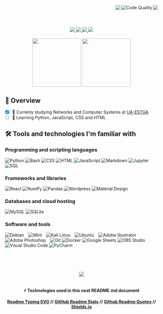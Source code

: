 <div align="center">
  <img align="right" src="https://pageview.vercel.app/?github_user=afaa97" />
  <img align="right" src="https://img.shields.io/badge/code%20quality-A%20for%20effort-success" alt="Code Quality" />
  <img align="right" src="https://readme-typing-svg.herokuapp.com?font=Secular+One&size=30&duration=2500&color=ADBAC7&center=true&vCenter=true&width=500&lines=Hello+world!%F0%9F%91%8B+;My+name+is+Andrew;Nice+to+meet+you!" />
</div>
<br>
<h1></h1>

<br/>

<div align="center">
  <a href="NOT YET" target="_blank">
    <img src="https://img.shields.io/badge/»-LinkedIn-%230077B5?style=for-the-badge&logo=linkedin&logoColor=white&color=black" target="_blank">
  </a> 
  <a href = "mailto:NOT YET">
    <img src="https://img.shields.io/badge/»-Gmail-D14836?style=for-the-badge&logo=gmail&logoColor=white&color=black" target="_blank">
  </a>
  <a href="https://instagram.com/NOT YET" target="_blank">
    <img src="https://img.shields.io/badge/»-Instagram-%23E4405F?style=for-the-badge&logo=instagram&logoColor=white&color=black" target="_blank">
  </a>
  <a href="NOT YET" target="_blank">
   <img src="https://img.shields.io/badge/»-Discord-7289DA?style=for-the-badge&logo=discord&logoColor=white&color=black" target="_blank">
  </a> 
</div>

<br/>

<div align="center">
  <img height="160px" style="margin: 1px 0px 0px 0px;" src="https://github-readme-stats.vercel.app/api?username=afaa97&show_icons=true&title_color=0cf574&text_color=ffffff&icon_color=0cf574&bg_color=09131b&include_all_commits=true&count_private=true&hide_border=true&border_radius=10" />
  <img height="160px" src="https://github-readme-stats.vercel.app/api/top-langs/?username=afaa97&layout=compact&hide=dockerfile,shell&langs_count=7&title_color=0cf574&text_color=ffffff&bg_color=09131b&hide_border=true&border_radius=6" />
</div>

## 📝 Overview

- [x] 🔭 Currenly studying Networks and Computer Systems at [UA-ESTGA](https://www.ua.pt/pt/estga/)
- [ ] 🌱 Learning Python, JavaScript, CSS and HTML

## 🛠️ Tools and technologies I'm familiar with

### Programming and scripting languages

<p>
    <img alt="Python" src="https://img.shields.io/badge/»-Python-14354C.svg?logo=python&logoColor=white&color=blue">
    <img alt="Bash" src="https://img.shields.io/badge/»-Bash-121011.svg?logo=gnu-bash&logoColor=white&color=blue">
    <img alt="CSS" src="https://img.shields.io/badge/»-CSS-1572B6.svg?logo=css3&logoColor=white&color=blue">
    <img alt="HTML" src="https://img.shields.io/badge/»-HTML-E34F26.svg?logo=html5&logoColor=white&color=blue">
    <img alt="JavaScript" src="https://img.shields.io/badge/»-JavaScript-F7DF1E.svg?logo=javascript&logoColor=white&color=blue">
    <img alt="Markdown" src="https://img.shields.io/badge/»-Markdown-000000.svg?logo=markdown&logoColor=white&color=blue">
    <img alt="Jupyter" src="https://img.shields.io/badge/»-Jupyter-F37626.svg?logo=Jupyter&logoColor=white&color=blue">
    <img alt="SQL" src="https://custom-icon-badges.herokuapp.com/badge/»-SQL-025E8C.svg?logo=database&logoColor=white&color=blue">
</p>

### Frameworks and libraries

<p>
    <img alt="React" src="https://img.shields.io/badge/»-React-20232a.svg?logo=react&logoColor=white&color=2bbc8a">
    <img alt="NumPy" src="https://img.shields.io/badge/»-Numpy-013243.svg?logo=numpy&logoColor=white&color=2bbc8a">
    <img alt="Pandas" src="https://img.shields.io/badge/»-Pandas-150458.svg?logo=pandas&logoColor=white&color=2bbc8a">
    <img alt="Wordpress" src="https://img.shields.io/badge/»-Wordpress-21759B?logo=wordpress&logoColor=white&color=2bbc8a">
    <img alt="Material Design" src="https://img.shields.io/badge/»-Material%20Design-0081CB.svg?logo=material-design&logoColor=white&color=2bbc8a">
</p>

### Databases and cloud hosting

<p>
    <img alt="MySQL" src="https://img.shields.io/badge/»-MySQL-00f.svg?logo=mysql&logoColor=white&color=yellow">
    <img alt="SQLite" src ="https://img.shields.io/badge/»-SQLite-07405e.svg?logo=sqlite&logoColor=white&color=yellow">
</p>

### Software and tools

<p>
    <img alt="Debian" src="https://img.shields.io/badge/»-Debian-informational?style=flat&logo=debian&logoColor=white&color=red" style="margin-right:2%">
    <img alt="Mint" src="https://img.shields.io/badge/»-Linux%20Mint-informational?style=flat&logo=linux-mint&logoColor=white&color=red" style="margin-right:2%">
    <img alt="Kali Linux" src="https://img.shields.io/badge/»-Kali%20Linux-informational?style=flat&logo=kali-linux&logoColor=white&color=red" style="margin-right:2%">
    <img alt="Ubuntu" src="https://img.shields.io/badge/»-Ubuntu-informational?style=flat&logo=ubuntu&logoColor=white&color=red" style="margin-right:2%">  
    <img alt="Adobe Illustrator" src="https://img.shields.io/badge/»-Adobe%20Illustrator-informational?logo=adobe-illustrator&logoColor=white&color=red" style="margin-right:2%">
    <img alt="Adobe Photoshop" src="https://img.shields.io/badge/»-Adobe%20Photoshop-informational?logo=adobephotoshop&logoColor=white&color=red" style="margin-right:2%">
    <img alt="Git" src="https://img.shields.io/badge/»-Git-F05033.svg?logo=git&logoColor=white&color=red">
    <img alt="Docker" src="https://img.shields.io/badge/»-Docker-informational?logo=docker&logoColor=white&color=red">
    <img alt="Google Sheets" src="https://img.shields.io/badge/»-Google%20Sheets-34A853.svg?logo=google%20sheets&logoColor=white&color=red">
    <img alt="OBS Studio" src="https://img.shields.io/badge/»-OBS%20Studio-302E31?logo=obs-studio&logoColor=white&color=red">
    <img alt="Visual Studio Code" src="https://img.shields.io/badge/»-Visual%20Studio%20Code-0078d7.svg?logo=visual-studio-code&logoColor=white&color=red">
    <img alt="PyCharm" src="https://img.shields.io/badge/»-PyCharm-informational?logo=pycharm&logoColor=white&color=red">
</p> 

<br><br><br>

<div align="center">
  <img src="https://quotes-github-readme.vercel.app/api?type=horizontal&theme=dark" />
</div>

<br>

<div align="center">
  <h4>
    ⚡ Technologies used in this neat README.md document<p></p>
    <a href="https://github.com/DenverCoder1/readme-typing-svg" target="_blank">Readme Typing SVG</a> // 
    <a href="https://github.com/anuraghazra/github-readme-stats" target="_blank">GitHub Readme Stats</a> //
    <a href="https://github.com/PiyushSuthar/github-readme-quotes" target="_blank">Github Readme Quotes</a> //
    <a href="https://shields.io/" target="_blank">Shields.io</a>
   </h4>
</div>
